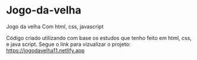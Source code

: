 # Jogo-da-velha
Jogo da velha Com html, css, javascript

Código criado utilizando com base os estudos que tenho feito em html, css, e java script.
Segue o link  para vizualizar o projeto: https://jogodavelha11.netlify.app
